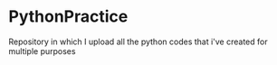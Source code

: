 # PythonPractice
Repository in which I upload all the python codes that i've created for multiple purposes
